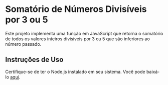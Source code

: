 # Somatório de Números Divisíveis por 3 ou 5

Este projeto implementa uma função em JavaScript que retorna o somatório de todos os valores inteiros divisíveis por 3 ou 5 que são inferiores ao número passado.

## Instruções de Uso

Certifique-se de ter o Node.js instalado em seu sistema. Você pode baixá-lo [aqui](https://nodejs.org/).
